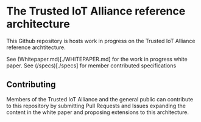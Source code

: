 # The Trusted IoT Alliance reference architecture


This Github repository is hosts work in progress on the Trusted IoT Alliance reference archtitecture.

See (Whitepaper.md)[./WHITEPAPER.md] for the work in progress white paper.
See (/specs)[./specs] for member contributed specifications

## Contributing

Members of the Trusted IoT Alliance and the general public can contribute to this repository by submitting Pull Requests and Issues expanding the content in the white paper and proposing extensions to this architecture.

